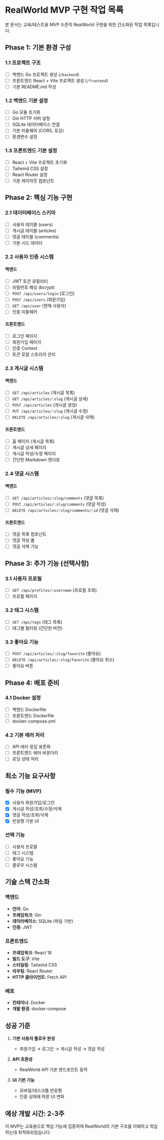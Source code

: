 # RealWorld MVP 구현 작업 목록

본 문서는 교육/테스트용 MVP 수준의 RealWorld 구현을 위한 간소화된 작업 목록입니다.

## Phase 1: 기본 환경 구성

### 1.1 프로젝트 구조
- [ ] 백엔드 Go 프로젝트 생성 (`/backend`)
- [ ] 프론트엔드 React + Vite 프로젝트 생성 (`/frontend`)
- [ ] 기본 README.md 작성

### 1.2 백엔드 기본 설정
- [ ] Go 모듈 초기화
- [ ] Gin HTTP 서버 설정
- [ ] SQLite 데이터베이스 연결
- [ ] 기본 미들웨어 (CORS, 로깅)
- [ ] 환경변수 설정

### 1.3 프론트엔드 기본 설정
- [ ] React + Vite 프로젝트 초기화
- [ ] Tailwind CSS 설정
- [ ] React Router 설정
- [ ] 기본 레이아웃 컴포넌트

## Phase 2: 핵심 기능 구현

### 2.1 데이터베이스 스키마
- [ ] 사용자 테이블 (users)
- [ ] 게시글 테이블 (articles)
- [ ] 댓글 테이블 (comments)
- [ ] 기본 시드 데이터

### 2.2 사용자 인증 시스템

#### 백엔드
- [ ] JWT 토큰 유틸리티
- [ ] 비밀번호 해싱 (bcrypt)
- [ ] `POST /api/users/login` (로그인)
- [ ] `POST /api/users` (회원가입)
- [ ] `GET /api/user` (현재 사용자)
- [ ] 인증 미들웨어

#### 프론트엔드
- [ ] 로그인 페이지
- [ ] 회원가입 페이지
- [ ] 인증 Context
- [ ] 토큰 로컬 스토리지 관리

### 2.3 게시글 시스템

#### 백엔드
- [ ] `GET /api/articles` (게시글 목록)
- [ ] `GET /api/articles/:slug` (게시글 상세)
- [ ] `POST /api/articles` (게시글 생성)
- [ ] `PUT /api/articles/:slug` (게시글 수정)
- [ ] `DELETE /api/articles/:slug` (게시글 삭제)

#### 프론트엔드
- [ ] 홈 페이지 (게시글 목록)
- [ ] 게시글 상세 페이지
- [ ] 게시글 작성/수정 페이지
- [ ] 간단한 Markdown 렌더링

### 2.4 댓글 시스템

#### 백엔드
- [ ] `GET /api/articles/:slug/comments` (댓글 목록)
- [ ] `POST /api/articles/:slug/comments` (댓글 작성)
- [ ] `DELETE /api/articles/:slug/comments/:id` (댓글 삭제)

#### 프론트엔드
- [ ] 댓글 목록 컴포넌트
- [ ] 댓글 작성 폼
- [ ] 댓글 삭제 기능

## Phase 3: 추가 기능 (선택사항)

### 3.1 사용자 프로필
- [ ] `GET /api/profiles/:username` (프로필 조회)
- [ ] 프로필 페이지

### 3.2 태그 시스템
- [ ] `GET /api/tags` (태그 목록)
- [ ] 태그별 필터링 (간단한 버전)

### 3.3 좋아요 기능
- [ ] `POST /api/articles/:slug/favorite` (좋아요)
- [ ] `DELETE /api/articles/:slug/favorite` (좋아요 취소)
- [ ] 좋아요 버튼

## Phase 4: 배포 준비

### 4.1 Docker 설정
- [ ] 백엔드 Dockerfile
- [ ] 프론트엔드 Dockerfile
- [ ] docker-compose.yml

### 4.2 기본 에러 처리
- [ ] API 에러 응답 표준화
- [ ] 프론트엔드 에러 바운더리
- [ ] 로딩 상태 처리

## 최소 기능 요구사항

### 필수 기능 (MVP)
- [x] 사용자 회원가입/로그인
- [x] 게시글 작성/조회/수정/삭제
- [x] 댓글 작성/조회/삭제
- [x] 반응형 기본 UI

### 선택 기능
- [ ] 사용자 프로필
- [ ] 태그 시스템
- [ ] 좋아요 기능
- [ ] 팔로우 시스템

## 기술 스택 간소화

### 백엔드
- **언어**: Go
- **프레임워크**: Gin
- **데이터베이스**: SQLite (파일 기반)
- **인증**: JWT

### 프론트엔드
- **프레임워크**: React 18
- **빌드 도구**: Vite
- **스타일링**: Tailwind CSS
- **라우팅**: React Router
- **HTTP 클라이언트**: Fetch API

### 배포
- **컨테이너**: Docker
- **개발 환경**: docker-compose

## 성공 기준

1. **기본 사용자 플로우 완성**
   - 회원가입 → 로그인 → 게시글 작성 → 댓글 작성

2. **API 호환성**
   - RealWorld API 기본 엔드포인트 동작

3. **UI 기본 기능**
   - 모바일/데스크톱 반응형
   - 인증 상태에 따른 UI 변화

## 예상 개발 시간: 2-3주

이 MVP는 교육용으로 핵심 기능에 집중하여 RealWorld의 기본 구조를 이해하고 학습하는데 최적화되었습니다.